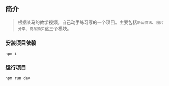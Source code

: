 ## 简介

>根据某马的教学视频，自己动手练习写的一个项目。主要包括`新闻资讯`、`图片分享`、`商品购买`这三个模块。

### 安装项目依赖

```javascript
npm i
```

### 运行项目

```javascript
npm run dev
```
